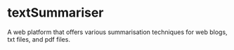 # textSummariser
A web platform that offers various summarisation techniques for web blogs, txt files, and pdf files.
